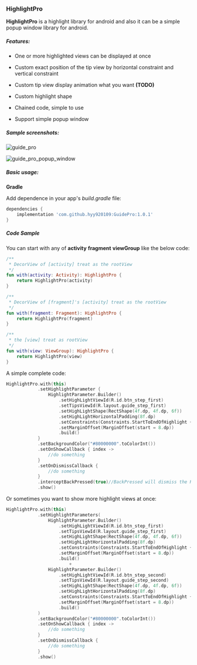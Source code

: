 ### HighlightPro

**HighlightPro** is a highlight library for android and also it can be a simple popup window library for android.

##### Features:

- One or more highlighted views can be displayed at once

- Custom exact position of the tip view by  horizontal constraint and vertical constraint

- Custom tip view display animation what you want **(TODO)**

- Custom highlight shape

- Chained code, simple to use

- Support  simple popup window

##### Sample screenshots:

![guide_pro](https://github.com/hyy920109/HighLightPro/master/screenshots/highlight_pro.gif)



![guide_pro_popup_window](https://github.com/hyy920109/HighLightPro/master/screenshots/highlight_pro_popup.gif)

##### Basic usage:

**Gradle**

Add dependence in your app's *build.gradle* file:

```groovy
dependencies {		
	implementation 'com.github.hyy920109:GuidePro:1.0.1'
}
```

##### Code Sample

You can start with any of **activity**   **fragment**  **viewGroup** like the below code:

```kotlin
/**
 * DecorView of [activity] treat as the rootView
 */
fun with(activity: Activity): HighlightPro {
    return HighlightPro(activity)
}

/**
 * DecorView of [fragment]'s [activity] treat as the rootView
 */
fun with(fragment: Fragment): HighlightPro {
    return HighlightPro(fragment)
}

/**
 * the [view] treat as rootView
 */
fun with(view: ViewGroup): HighlightPro {
    return HighlightPro(view)
}
```

A simple complete code:

```kotlin
HighlightPro.with(this)
            .setHighlightParameter {
                HighlightParameter.Builder()
                    .setHighLightViewId(R.id.btn_step_first)
                    .setTipsViewId(R.layout.guide_step_first)
                    .setHighLightShape(RectShape(4f.dp, 4f.dp, 6f))
                    .setHighLightHorizontalPadding(8f.dp)
                    .setConstraints(Constraints.StartToEndOfHighlight + Constraints.TopToTopOfHighlight)
                    .setMarginOffset(MarginOffset(start = 8.dp))
                    .build()
            }
            .setBackgroundColor("#80000000".toColorInt())
            .setOnShowCallback { index ->
                //do something
            }
            .setOnDismissCallback {
                //do something
            }
            .interceptBackPressed(true)//BackPressed will dismiss the HighligthPro
            .show()
```

Or sometimes you want to show more highlight views at once:

```kotlin
HighlightPro.with(this)
            .setHighlightParameters(
                HighlightParameter.Builder()
                    .setHighLightViewId(R.id.btn_step_first)
                    .setTipsViewId(R.layout.guide_step_first)
                    .setHighLightShape(RectShape(4f.dp, 4f.dp, 6f))
                    .setHighLightHorizontalPadding(8f.dp)
                    .setConstraints(Constraints.StartToEndOfHighlight + Constraints.TopToTopOfHighlight)
                    .setMarginOffset(MarginOffset(start = 8.dp))
                    .build()
                        +
                HighlightParameter.Builder()
                    .setHighLightViewId(R.id.btn_step_second)
                    .setTipsViewId(R.layout.guide_step_second)
                    .setHighLightShape(RectShape(4f.dp, 4f.dp, 6f))
                    .setHighLightHorizontalPadding(8f.dp)
                    .setConstraints(Constraints.StartToEndOfHighlight + Constraints.TopToTopOfHighlight)
                    .setMarginOffset(MarginOffset(start = 8.dp))
                    .build()
            )
            .setBackgroundColor("#80000000".toColorInt())
            .setOnShowCallback { index ->
                //do something
            }
            .setOnDismissCallback {
                //do something
            }
            .show()
```



